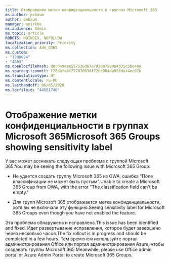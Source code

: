 ```yaml
---
title: Отображение метки конфиденциальности в группах Microsoft 365
ms.author: pebaum
author: pebaum
manager: mnirkhe
ms.audience: Admin
ms.topic: article
ROBOTS: NOINDEX, NOFOLLOW
localization_priority: Priority
ms.collection: Adm_O365
ms.custom:
- "1200024"
- "4803"
ms.openlocfilehash: d8cd49eae557536d67a7d3a0798984b35c5be40e
ms.sourcegitcommit: f28dafa0f727870038f72bc904da926daf4ec07b
ms.translationtype: HT
ms.contentlocale: ru-RU
ms.lasthandoff: 06/05/2020
ms.locfileid: "44581740"
---
```

# <a name="microsoft-365-groups-showing-sensitivity-label"></a><span data-ttu-id="6889d-102">Отображение метки конфиденциальности в группах Microsoft 365</span><span class="sxs-lookup"><span data-stu-id="6889d-102">Microsoft 365 Groups showing sensitivity label</span></span>

<span data-ttu-id="6889d-103">У вас может возникать следующая проблема с группой Microsoft 365:</span><span class="sxs-lookup"><span data-stu-id="6889d-103">You may be seeing the following issue with Microsoft 365 Group:</span></span>

- <span data-ttu-id="6889d-104">Не удается создать группу Microsoft 365 из OWA, ошибка "Поле классификации не может быть пустым".</span><span class="sxs-lookup"><span data-stu-id="6889d-104">Unable to create a Microsoft 365 Group from OWA, with the error "The classification field can't be empty."</span></span>

- <span data-ttu-id="6889d-105">Для групп Microsoft 365 отображается метка конфиденциальности, хотя вы не включали эту функцию.</span><span class="sxs-lookup"><span data-stu-id="6889d-105">Seeing sensitivity label for Microsoft 365 Groups even though you have not enabled the feature.</span></span>

<span data-ttu-id="6889d-106">Эта проблема обнаружена и исправлена.</span><span class="sxs-lookup"><span data-stu-id="6889d-106">This issue has been identified and fixed.</span></span> <span data-ttu-id="6889d-107">Идет развертывание исправления, которое будет завершено через несколько часов.</span><span class="sxs-lookup"><span data-stu-id="6889d-107">The fix rollout is in progress and should be completed in a few hours.</span></span> <span data-ttu-id="6889d-108">Тем временем используйте портал администрирования Office или портал администрирования Azure, чтобы создавать группы Microsoft 365.</span><span class="sxs-lookup"><span data-stu-id="6889d-108">Meanwhile, please use Office admin portal or Azure Admin Portal to create Microsoft 365 Groups.</span></span>  

